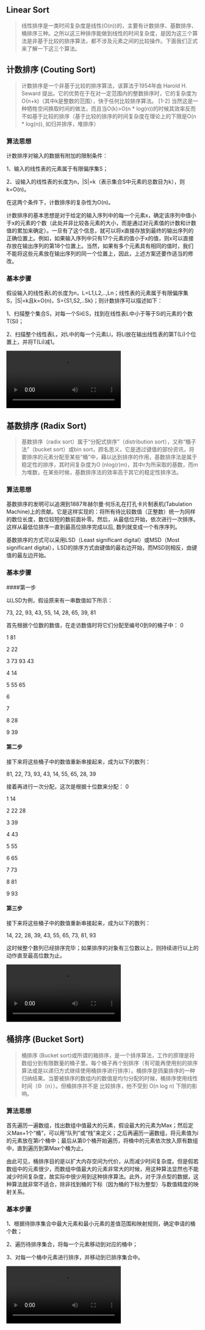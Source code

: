 ## Linear Sort

> 线性排序是一类时间复杂度是线性(O(n))的，主要有计数排序、基数排序、桶排序三种。之所以这三种排序能做到线性的时间复杂度，是因为这三个算法是非基于比较的排序算法，都不涉及元素之间的比较操作。下面我们正式来了解一下这三个算法。

## 计数排序 (Couting Sort)

> 计数排序是一个非基于比较的排序算法，该算法于1954年由 Harold H. Seward 提出。它的优势在于在对一定范围内的整数排序时，它的复杂度为Ο(n+k)（其中k是整数的范围），快于任何比较排序算法。 [1-2]  当然这是一种牺牲空间换取时间的做法，而且当O(k)>O(n * log(n))的时候其效率反而不如基于比较的排序（基于比较的排序的时间复杂度在理论上的下限是O(n * log(n)), 如归并排序，堆排序）

### 算法思想

计数排序对输入的数据有附加的限制条件：

1、输入的线性表的元素属于有限偏序集S；

2、设输入的线性表的长度为n，|S|=k（表示集合S中元素的总数目为k），则k=O(n)。

在这两个条件下，计数排序的复杂性为O(n)。

计数排序的基本思想是对于给定的输入序列中的每一个元素x，确定该序列中值小于x的元素的个数（此处并非比较各元素的大小，而是通过对元素值的计数和计数值的累加来确定）。一旦有了这个信息，就可以将x直接存放到最终的输出序列的正确位置上。例如，如果输入序列中只有17个元素的值小于x的值，则x可以直接存放在输出序列的第18个位置上。当然，如果有多个元素具有相同的值时，我们不能将这些元素放在输出序列的同一个位置上，因此，上述方案还要作适当的修改。

### 基本步骤

假设输入的线性表L的长度为n，L=L1,L2,..,Ln；线性表的元素属于有限偏序集S，|S|=k且k=O(n)，S={S1,S2,..Sk}；则计数排序可以描述如下：

1、扫描整个集合S，对每一个Si∈S，找到在线性表L中小于等于Si的元素的个数T(Si)；

2、扫描整个线性表L，对L中的每一个元素Li，将Li放在输出线性表的第T(Li)个位置上，并将T(Li)减1。


![Tree](../../../res/Sort/Linear_Sort/CountSort.mov)

## 基数排序 (Radix Sort)

>基数排序（radix sort）属于“分配式排序”（distribution sort），又称“桶子法”（bucket sort）或bin sort，顾名思义，它是透过键值的部份资讯，将要排序的元素分配至某些“桶”中，藉以达到排序的作用，基数排序法是属于稳定性的排序，其时间复杂度为O (nlog(r)m)，其中r为所采取的基数，而m为堆数，在某些时候，基数排序法的效率高于其它的稳定性排序法。

### 算法思想

基数排序的发明可以追溯到1887年赫尔曼·何乐礼在打孔卡片制表机(Tabulation Machine)上的贡献。它是这样实现的：将所有待比较数值（正整数）统一为同样的数位长度，数位较短的数前面补零。然后，从最低位开始，依次进行一次排序。这样从最低位排序一直到最高位排序完成以后, 数列就变成一个有序序列。

基数排序的方式可以采用LSD（Least significant digital）或MSD（Most significant digital），LSD的排序方式由键值的最右边开始，而MSD则相反，由键值的最左边开始。

### 基本步骤

####第一步

以LSD为例，假设原来有一串数值如下所示：

73, 22, 93, 43, 55, 14, 28, 65, 39, 81

首先根据个位数的数值，在走访数值时将它们分配至编号0到9的桶子中：
0

1 81

2 22

3 73 93 43

4 14

5 55 65

6

7

8 28

9 39

#### 第二步
接下来将这些桶子中的数值重新串接起来，成为以下的数列：

81, 22, 73, 93, 43, 14, 55, 65, 28, 39

接着再进行一次分配，这次是根据十位数来分配：
0

1 14

2 22 28

3 39

4 43

5 55

6 65

7 73

8 81

9 93

#### 第三步

接下来将这些桶子中的数值重新串接起来，成为以下的数列：

14, 22, 28, 39, 43, 55, 65, 73, 81, 93

这时候整个数列已经排序完毕；如果排序的对象有三位数以上，则持续进行以上的动作直至最高位数为止。


![Tree](../../../res/Sort/Linear_Sort/RadixSort.mov)

## 桶排序 (Bucket Sort)

> 桶排序 (Bucket sort)或所谓的箱排序，是一个排序算法，工作的原理是将数组分到有限数量的桶子里。每个桶子再个别排序（有可能再使用别的排序算法或是以递归方式继续使用桶排序进行排序）。桶排序是鸽巢排序的一种归纳结果。当要被排序的数组内的数值是均匀分配的时候，桶排序使用线性时间（Θ（n））。但桶排序并不是 比较排序，他不受到 O(n log n) 下限的影响。

### 算法思想

首先遍历一遍数组，找出数组中值最大的元素，假设最大的元素为Max；然后定义Max+1个“桶”，可以用“队列”或“栈”来定义；之后再遍历一遍数组，将元素值为i的元素放在第i个桶中；最后从第0个桶开始遍历，将桶中的元素依次放入原有数组中，直到遍历到第Max个桶为止。

由此可见，桶排序目的是以扩大内存空间为代价，从而减少时间复杂度。但是假若数组中的元素很少，而数组中值最大的元素非常大的时候，用这种算法显然也不能减少时间复杂度，故实际中很少用到这种排序算法。此外，对于浮点型的数据，这种算法就非常不适合，除非找到桶的下标（因为桶的下标为整型）与数值精度的映射关系。

### 基本步骤

1、根据待排序集合中最大元素和最小元素的差值范围和映射规则，确定申请的桶个数；

2、遍历待排序集合，将每一个元素移动到对应的桶中；

3、对每一个桶中元素进行排序，并移动到已排序集合中。


![Tree](../../../res/Sort/Linear_Sort/BucketSort.mov)
